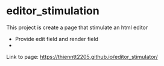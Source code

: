 # editor_stimulation
This project is create a page that stimulate an html editor
- Provide edit field and render field
-
Link to page: https://thienntt2205.github.io/editor_stimulator/
